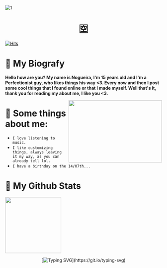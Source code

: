  ![1](https://github.com/TlkW/TlkW/assets/110054625/f9c5eeb3-5df9-43fa-a95d-5bcf6e2eb47d)

<div align="center">

# 🈳

</div>

 [![Hits](https://hits.sh/github.com/TlkW/beautify-github-profile.svg?style=for-the-badge&label=Visits&extraCount=5&color=cdadad&labelColor=4d2f72&logo=slug)](https://hits.sh/github.com/rzashakeri/beautify-github-profile/)


 # 💪 My Biografy
 **Hello how are you? My name is Nogueira, I'm 15 years old and I'm a Perfectionist guy, who likes things his way <3. Every now and then I post some cool things that I found online or that I made myself. Well that's it, thank you for reading my about me, I like you <3.**

<a href="#"><img align="right" src="https://i.pinimg.com/564x/db/34/1e/db341ea4f7827eb8d9e9bc2cd7d6d629.jpg" width="300 " height="200" /></a>


 # 📌 Some things about me:
 
- ``I love listening to music.``
- ``I like customizing things, always leaving it my way, as you can already tell lol.``
- ``I have a birthday on the 14/07th...``

 # 💎 My Github Stats

 <img height="180em" src="https://github-readme-stats.vercel.app/api?username=tlkw&show_icons=true&theme=omni&include_all_commits=true&count_private=true"/>

<div align="center">

[![Typing SVG](https://readme-typing-svg.demolab.com?font=Fira+Code&pause=1000&color=CDADAD&background=150F1F00&random=false&width=435&lines=Thanks+for+visit+my+profile+%3C3;And+yes%2C+i+love+purple+with+orange.)](https://git.io/typing-svg)

</div>
